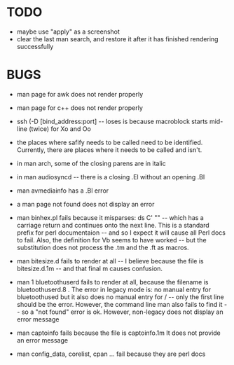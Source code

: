 #  TODO

- maybe use "apply" as a screenshot
- clear the last man search, and restore it after it has finished rendering successfully

# BUGS

- man page for awk does not render properly
- man page for c++ does not render properly
- ssh   (-D [bind_address:port] -- loses is because macroblock starts mid-line (twice) for Xo and Oo
- the places where safify needs to be called need to be identified.  Currently, there are places where it needs to be called and isn't.
- in man arch, some of the closing parens are in italic
- in man audiosyncd -- there is a closing .El without an opening .Bl
- man avmediainfo has a .Bl error
- a man page not found does not display an error

- man binhex.pl fails because it misparses: ds C' ""  -- which has a carriage return and continues onto the next line.  This is a standard
   prefix for perl documentaion -- and so I expect it will cause all Perl docs to fail.
   Also, the definition for Vb seems to have worked -- but the substitution does not process the .tm and the .ft as macros.
   
- man bitesize.d  fails to render at all -- I believe because the file is bitesize.d.1m  -- and that final m causes confusion.

- man 1 bluetoothuserd   fails to render at all, because the filename is  bluetoothuserd.8  .  The error in legacy mode is: no manual entry for bluetoothused
  but it also does no manual entry for /  -- only the first line should be the error.   However, the command line man also fails to find it -- so a
  "not found" error is ok.  However, non-legacy does not display an error message
  
- man captoinfo fails because the file is  captoinfo.1m   It does not provide an error message

- man config_data, corelist, cpan ... fail because they are perl docs
